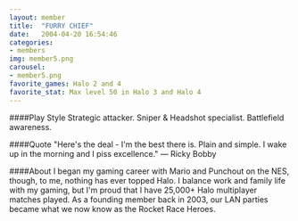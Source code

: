 ```yaml
---
layout: member
title:  "FURRY CHIEF"
date:   2004-04-20 16:54:46
categories:
- members
img: member5.png
carousel:
- member5.png
favorite_games: Halo 2 and 4
favorite_stat: Max level 50 in Halo 3 and Halo 4
---
```

####Play Style
Strategic attacker. Sniper & Headshot specialist. Battlefield awareness.

####Quote
"Here's the deal - I'm the best there is. Plain and simple. I wake up in the morning and I piss excellence." &mdash; Ricky Bobby

####About
I began my gaming career with Mario and Punchout on the NES, though, to me, nothing has ever topped Halo. I balance work and family life with my gaming, but I'm proud that I have 25,000+ Halo multiplayer matches played. As a founding member back in 2003, our LAN parties became what we now know as the Rocket Race Heroes.
